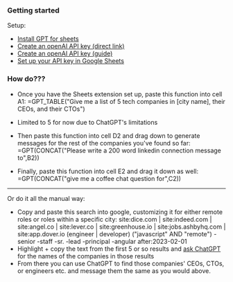 ### Getting started

Setup:
* [Install GPT for sheets](https://workspace.google.com/marketplace/app/gpt_for_sheets_and_docs/677318054654)
* [Create an openAI API key (direct link)](https://platform.openai.com/account/api-keys)
* [Create an openAI API key (guide)](https://gptforwork.com/setup/how-to-create-openai-api-key)
* [Set up your API key in Google Sheets](https://gptforwork.com/setup/how-to-set-up-api-key)

### How do???
* Once you have the Sheets extension set up, paste this function into cell A1: =GPT_TABLE("Give me a list of 5 tech companies in [city name], their CEOs, and their CTOs")
* Limited to 5 for now due to ChatGPT's limitations

* Then paste this function into cell D2 and drag down to generate messages for the rest of the companies you've found so far: =GPT(CONCAT("Please write a 200 word linkedin connection message to",B2))
* Finally, paste this function into cell E2 and drag it down as well: =GPT(CONCAT("give me a coffee chat question for",C2))

---

Or do it all the manual way:
* Copy and paste this search into google, customizing it for either remote roles or roles within a specific city: site:dice.com | site:indeed.com | site:angel.co | site:lever.co | site:greenhouse.io | site:jobs.ashbyhq.com | site:app.dover.io (engineer | developer) ("javascript" AND "remote") -senior -staff -sr. -lead -principal -angular after:2023-02-01
* Highlight + copy the text from the first 5 or so results and [ask ChatGPT](https://chat.openai.com/auth/login) for the names of the companies in those results
* From there you can use ChatGPT to find those companies' CEOs, CTOs, or engineers etc. and message them the same as you would above.
